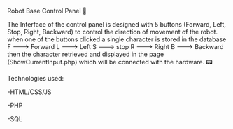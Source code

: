 Robot Base Control Panel 🥏

The Interface of the control panel is designed with 5 buttons (Forward, Left, Stop, Right, Backward) to control the direction of movement of the robot.
when one of the buttons clicked a single character is stored in the database  F ---> Forward   L ---> Left S ---> stop   R ---> Right   B ---> Backward
then the character retrieved and displayed in the page (ShowCurrentInput.php) which will be connected with the hardware. 📟


Technologies used:

-HTML/CSS/JS

-PHP

-SQL
